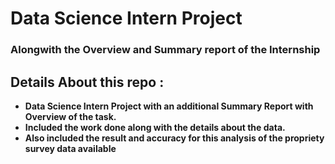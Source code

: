 # Data Science Intern Project
### Alongwith the Overview and Summary report of the Internship

## Details About this repo : 
- **Data Science Intern Project with an additional Summary Report with Overview of the task.**
- **Included the work done along with the details about the data.**
- **Also included the result and accuracy for this analysis of the propriety survey data available**
